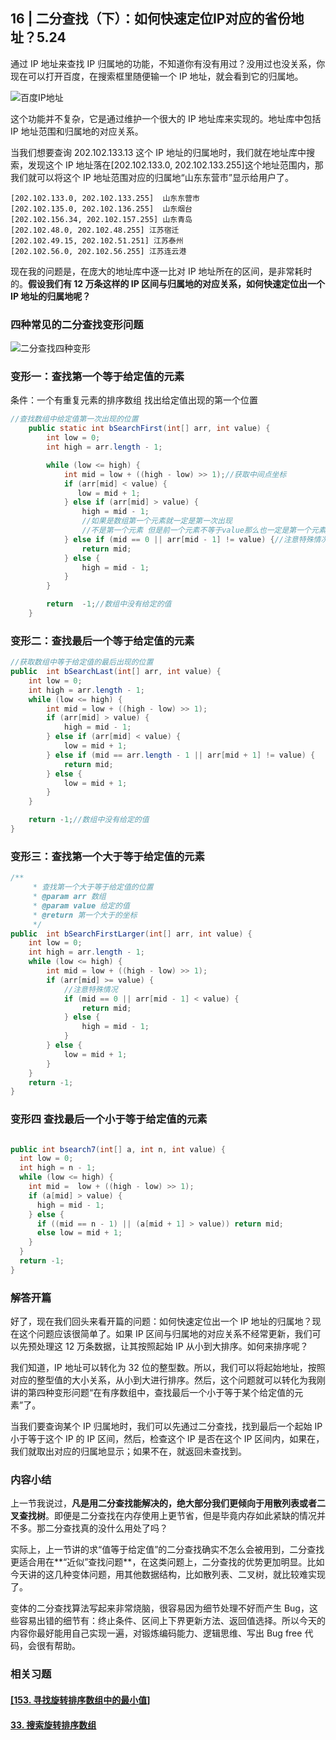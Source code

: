 ## 16 | 二分查找（下）：如何快速定位IP对应的省份地址？5.24

通过 IP 地址来查找 IP 归属地的功能，不知道你有没有用过？没用过也没关系，你现在可以打开百度，在搜索框里随便输一个 IP 地址，就会看到它的归属地。

![百度IP地址](https://static001.geekbang.org/resource/image/c4/0a/c497770eca94fdf3baf4f813bafcb20a.jpg)

这个功能并不复杂，它是通过维护一个很大的 IP 地址库来实现的。地址库中包括 IP 地址范围和归属地的对应关系。

当我们想要查询 202.102.133.13 这个 IP 地址的归属地时，我们就在地址库中搜索，发现这个 IP 地址落在[202.102.133.0, 202.102.133.255]这个地址范围内，那我们就可以将这个 IP 地址范围对应的归属地“山东东营市”显示给用户了。

```
[202.102.133.0, 202.102.133.255]  山东东营市 
[202.102.135.0, 202.102.136.255]  山东烟台 
[202.102.156.34, 202.102.157.255] 山东青岛 
[202.102.48.0, 202.102.48.255] 江苏宿迁 
[202.102.49.15, 202.102.51.251] 江苏泰州 
[202.102.56.0, 202.102.56.255] 江苏连云港
```

现在我的问题是，在庞大的地址库中逐一比对 IP 地址所在的区间，是非常耗时的。**假设我们有 12 万条这样的 IP 区间与归属地的对应关系，如何快速定位出一个 IP 地址的归属地呢？**

### 四种常见的二分查找变形问题

![二分查找四种变形](https://static001.geekbang.org/resource/image/42/36/4221d02a2e88e9053085920f13f9ce36.jpg)

### 变形一：查找第一个等于给定值的元素

条件：一个有重复元素的排序数组 找出给定值出现的第一个位置

```java
//查找数组中给定值第一次出现的位置
    public static int bSearchFirst(int[] arr, int value) {
        int low = 0;
        int high = arr.length - 1;

        while (low <= high) {
            int mid = low + ((high - low) >> 1);//获取中间点坐标
            if (arr[mid] < value) {
               low = mid + 1;
            } else if (arr[mid] > value) {
                high = mid - 1;
                //如果是数组第一个元素就一定是第一次出现
                //不是第一个元素 但是前一个元素不等于value那么也一定是第一个元素
            } else if (mid == 0 || arr[mid - 1] != value) {//注意特殊情况
                return mid;
            } else {
                high = mid - 1;
            }
        }

        return  -1;//数组中没有给定的值
    }
```

### 变形二：查找最后一个等于给定值的元素

```java
//获取数组中等于给定值的最后出现的位置
public  int bSearchLast(int[] arr, int value) {
    int low = 0;
    int high = arr.length - 1;
    while (low <= high) {
        int mid = low + ((high - low) >> 1);
        if (arr[mid] > value) {
            high = mid - 1;
        } else if (arr[mid] < value) {
            low = mid + 1;
        } else if (mid == arr.length - 1 || arr[mid + 1] != value) {
            return mid;
        } else {
            low = mid + 1;
        }
    }

    return -1;//数组中没有给定的值
}
```

### 变形三：查找第一个大于等于给定值的元素

```java
/**
     * 查找第一个大于等于给定值的位置
     * @param arr 数组
     * @param value 给定的值
     * @return 第一个大于的坐标
     */
public  int bSearchFirstLarger(int[] arr, int value) {
    int low = 0;
    int high = arr.length - 1;
    while (low <= high) {
        int mid = low + ((high - low) >> 1);
        if (arr[mid] >= value) {
            //注意特殊情况
            if (mid == 0 || arr[mid - 1] < value) {
                return mid;
            } else {
                high = mid - 1;
            }
        } else {
            low = mid + 1;
        } 
    }
    return -1;
}
```

### 变形四 查找最后一个小于等于给定值的元素

```java

public int bsearch7(int[] a, int n, int value) {
  int low = 0;
  int high = n - 1;
  while (low <= high) {
    int mid =  low + ((high - low) >> 1);
    if (a[mid] > value) {
      high = mid - 1;
    } else {
      if ((mid == n - 1) || (a[mid + 1] > value)) return mid;
      else low = mid + 1;
    }
  }
  return -1;
}
```

### 解答开篇

好了，现在我们回头来看开篇的问题：如何快速定位出一个 IP 地址的归属地？现在这个问题应该很简单了。如果 IP 区间与归属地的对应关系不经常更新，我们可以先预处理这 12 万条数据，让其按照起始 IP 从小到大排序。如何来排序呢？

我们知道，IP 地址可以转化为 32 位的整型数。所以，我们可以将起始地址，按照对应的整型值的大小关系，从小到大进行排序。然后，这个问题就可以转化为我刚讲的第四种变形问题“在有序数组中，查找最后一个小于等于某个给定值的元素”了。

当我们要查询某个 IP 归属地时，我们可以先通过二分查找，找到最后一个起始 IP 小于等于这个 IP 的 IP 区间，然后，检查这个 IP 是否在这个 IP 区间内，如果在，我们就取出对应的归属地显示；如果不在，就返回未查找到。

### 内容小结

上一节我说过，**凡是用二分查找能解决的，绝大部分我们更倾向于用散列表或者二叉查找树**。即便是二分查找在内存使用上更节省，但是毕竟内存如此紧缺的情况并不多。那二分查找真的没什么用处了吗？

实际上，上一节讲的求“值等于给定值”的二分查找确实不怎么会被用到，二分查找更适合用在**“近似”查找问题**，在这类问题上，二分查找的优势更加明显。比如今天讲的这几种变体问题，用其他数据结构，比如散列表、二叉树，就比较难实现了。

变体的二分查找算法写起来非常烧脑，很容易因为细节处理不好而产生 Bug，这些容易出错的细节有：终止条件、区间上下界更新方法、返回值选择。所以今天的内容你最好能用自己实现一遍，对锻炼编码能力、逻辑思维、写出 Bug free 代码，会很有帮助。

### 相关习题

#### [[153. 寻找旋转排序数组中的最小值]](https://github.com/zhangguodong95/leetcode/blob/master/153.%20%E5%AF%BB%E6%89%BE%E6%97%8B%E8%BD%AC%E6%8E%92%E5%BA%8F%E6%95%B0%E7%BB%84%E4%B8%AD%E7%9A%84%E6%9C%80%E5%B0%8F%E5%80%BC.md#153-%E5%AF%BB%E6%89%BE%E6%97%8B%E8%BD%AC%E6%8E%92%E5%BA%8F%E6%95%B0%E7%BB%84%E4%B8%AD%E7%9A%84%E6%9C%80%E5%B0%8F%E5%80%BC)

#### [33. 搜索旋转排序数组](https://github.com/zhangguodong95/leetcode/blob/master/33.%20%E6%90%9C%E7%B4%A2%E6%97%8B%E8%BD%AC%E6%8E%92%E5%BA%8F%E6%95%B0%E7%BB%84.md#33-%E6%90%9C%E7%B4%A2%E6%97%8B%E8%BD%AC%E6%8E%92%E5%BA%8F%E6%95%B0%E7%BB%84)
